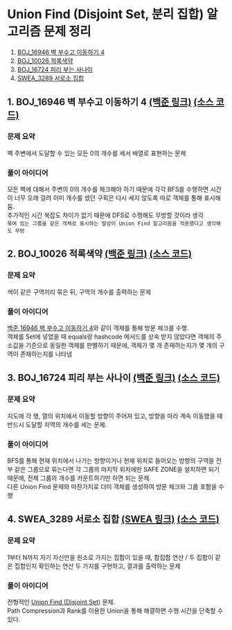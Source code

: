 # Union Find (Disjoint Set, 분리 집합) 알고리즘 문제 정리

1. [BOJ_16946 벽 부수고 이동하기 4](#1-boj_16946-벽-부수고-이동하기-4-백준-링크-소스-코드)
2. [BOJ_10026 적록색약](#2-boj_10026-적록색약-백준-링크-소스-코드)
3. [BOJ_16724 피리 부는 사나이](#3-boj_16724-피리-부는-사나이-백준-링크-소스-코드)
4. [SWEA_3289 서로소 집합](#4-swea_3289-서로소-집합-백준-링크-소스-코드)

## 1. BOJ_16946 벽 부수고 이동하기 4 [(백준 링크)](https://www.acmicpc.net/problem/16946) [(소스 코드)](https://github.com/rldnjs7723/CodingTest/blob/main/BOJ/16000/Main_16946.java)

### 문제 요약

벽 주변에서 도달할 수 있는 모든 0의 개수를 세서 배열로 표현하는 문제

### 풀이 아이디어

모든 벽에 대해서 주변의 0의 개수를 체크해야 하기 때문에 각각 BFS를 수행하면 시간이 너무 오래 걸려 이미 개수를 셌던 구획은 다시 세지 않도록 따로 객체를 통해 표시해 둠.  
추가적인 시간 복잡도 차이가 없기 때문에 DFS로 수행해도 무방할 것이라 생각  
`묶여 있는 그룹을 같은 객체로 표시하는 발상이 Union Find 알고리즘을 적용했다고 생각해도 무방`

## 2. BOJ_10026 적록색약 [(백준 링크)](https://www.acmicpc.net/problem/10026) [(소스 코드)](https://github.com/rldnjs7723/CodingTest/blob/main/BOJ/10000/Main_10026.java)

### 문제 요약

색이 같은 구역끼리 묶은 뒤, 구역의 개수를 출력하는 문제

### 풀이 아이디어

[백준 16946 벽 부수고 이동하기 4](#1-boj_16946-벽-부수고-이동하기-4-백준-링크-소스-코드)와 같이 객체를 통해 방문 체크를 수행.  
객체를 Set에 넣었을 때 equals랑 hashcode 메서드를 상속 받지 않았다면 객체의 주소값을 기준으로 동일한 객체를 판별하기 때문에, 객체가 몇 개 존재하는지가 몇 개의 구역이 존재하는지를 나타냄

## 3. BOJ_16724 피리 부는 사나이 [(백준 링크)](https://www.acmicpc.net/problem/16724) [(소스 코드)](https://github.com/rldnjs7723/CodingTest/blob/main/BOJ/16000/Main_16724.java)

### 문제 요약

지도에 각 행, 열의 위치에서 이동할 방향이 주어져 있고, 방향을 따라 계속 이동했을 때 반드시 도달할 지역의 개수를 세는 문제.

### 풀이 아이디어

BFS를 통해 현재 위치에서 나가는 방향이거나 현재 위치로 들어오는 방향의 구역을 전부 같은 그룹으로 묶는다면 각 그룹의 마지막 위치에만 SAFE ZONE을 설치하면 되기 때문에, 전체 그룹의 개수를 카운트하기만 하면 되는 문제.  
다른 Union Find 문제와 마찬가지로 더미 객체를 생성하여 방문 체크와 그룹 포함을 수행

## 4. SWEA_3289 서로소 집합 [(SWEA 링크)](https://swexpertacademy.com/main/code/problem/problemDetail.do?contestProbId=AWBJKA6qr2oDFAWr) [(소스 코드)](https://github.com/rldnjs7723/CodingTest/blob/main/BOJ/3000/Main_3289.java)

### 문제 요약

1부터 N까지 자기 자신만을 원소로 가지는 집합이 있을 때, 합집합 연산 / 두 집합이 같은 집합인지 확인하는 연산 두 가지를 구현하고, 결과를 출력하는 문제

### 풀이 아이디어

전형적인 [Union Find (Disjoint Set)](https://github.com/rldnjs7723/CodingTest#union-find-disjoint-set) 문제.  
Path Compression과 Rank를 이용한 Union을 통해 해결하면 수행 시간을 단축할 수 있다.
